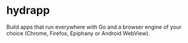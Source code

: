 # hydrapp
Build apps that run everywhere with Go and a browser engine of your choice (Chrome, Firefox, Epiphany or Android WebView).
